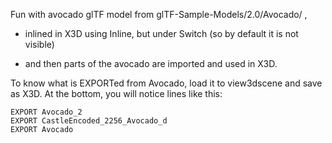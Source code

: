 Fun with avocado glTF model from glTF-Sample-Models/2.0/Avocado/ ,

- inlined in X3D using Inline, but under Switch (so by default it is not visible)

- and then parts of the avocado are imported and used in X3D.

To know what is EXPORTed from Avocado, load it to view3dscene and save as X3D. At the bottom, you will notice lines like this:

```
EXPORT Avocado_2
EXPORT CastleEncoded_2256_Avocado_d
EXPORT Avocado
```
